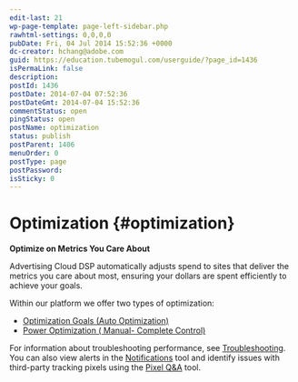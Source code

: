 ```yaml
---
edit-last: 21
wp-page-template: page-left-sidebar.php
rawhtml-settings: 0,0,0,0
pubDate: Fri, 04 Jul 2014 15:52:36 +0000
dc-creator: hchang@adobe.com
guid: https://education.tubemogul.com/userguide/?page_id=1436
isPermaLink: false
description: 
postId: 1436
postDate: 2014-07-04 07:52:36
postDateGmt: 2014-07-04 15:52:36
commentStatus: open
pingStatus: open
postName: optimization
status: publish
postParent: 1406
menuOrder: 0
postType: page
postPassword: 
isSticky: 0
---
```


# Optimization {#optimization}

**Optimize on Metrics You Care About**

Advertising Cloud DSP automatically adjusts spend to sites that deliver the metrics you care about most, ensuring your dollars are spent efficiently to achieve your goals.

<!-- For each of your placements and packages, you can choose an [optimization goal](optimization/optimization-goals.md). The available optimization goals includes preset options, such as "Lowest Cost per Click," and custom goals you've set up as objectives in Advertising Cloud Search. -->

<!-- Clarify if need a page on power optimization and edit/delete this list accordingly. -->
Within our platform we offer two types of optimization:

* [Optimization Goals (Auto Optimization)](optimization/optimization-goals.md)
* [Power Optimization ( Manual- Complete Control)](optimization/power-optimization.md)

<!-- Combine all troubleshooting sources? -->
For information about troubleshooting performance, see [Troubleshooting](optimization/troubleshooting.md). You can also view alerts in the [Notifications](optimization/notifications.md) tool and identify issues with third-party tracking pixels using the [Pixel Q&A](optimization/pixel-qa-tool.md) tool.
